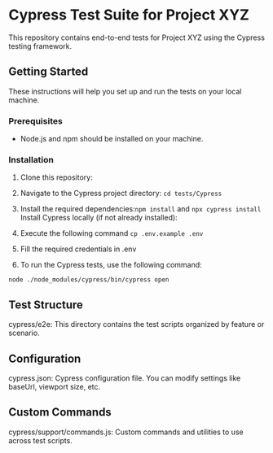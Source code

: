 # Cypress Test Suite for Project XYZ

This repository contains end-to-end tests for Project XYZ using the Cypress testing framework.

## Getting Started

These instructions will help you set up and run the tests on your local machine.

### Prerequisites

- Node.js and npm should be installed on your machine.


### Installation

1. Clone this repository:

2. Navigate to the Cypress project directory: `cd tests/Cypress`

3. Install the required dependencies:`npm install` and `npx cypress install` Install Cypress locally (if not already installed):

4. Execute the following command   `cp .env.example .env`

5. Fill the required credentials in .env 

6. To run the Cypress tests, use the following command:

`node ./node_modules/cypress/bin/cypress open`

## Test Structure
cypress/e2e: This directory contains the test scripts organized by feature or scenario.

## Configuration
cypress.json: Cypress configuration file. You can modify settings like baseUrl, viewport size, etc.

## Custom Commands
cypress/support/commands.js: Custom commands and utilities to use across test scripts.

